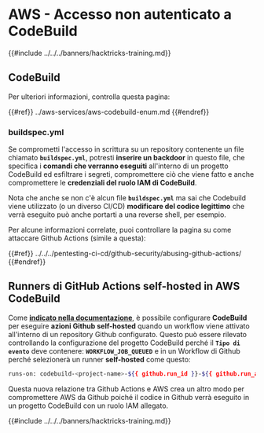 # AWS - Accesso non autenticato a CodeBuild

{{#include ../../../banners/hacktricks-training.md}}

## CodeBuild

Per ulteriori informazioni, controlla questa pagina:

{{#ref}}
../aws-services/aws-codebuild-enum.md
{{#endref}}

### buildspec.yml

Se comprometti l'accesso in scrittura su un repository contenente un file chiamato **`buildspec.yml`**, potresti **inserire un backdoor** in questo file, che specifica i **comandi che verranno eseguiti** all'interno di un progetto CodeBuild ed esfiltrare i segreti, compromettere ciò che viene fatto e anche compromettere le **credenziali del ruolo IAM di CodeBuild**.

Nota che anche se non c'è alcun file **`buildspec.yml`** ma sai che Codebuild viene utilizzato (o un diverso CI/CD) **modificare del codice legittimo** che verrà eseguito può anche portarti a una reverse shell, per esempio.

Per alcune informazioni correlate, puoi controllare la pagina su come attaccare Github Actions (simile a questa):

{{#ref}}
../../../pentesting-ci-cd/github-security/abusing-github-actions/
{{#endref}}

## Runners di GitHub Actions self-hosted in AWS CodeBuild <a href="#action-runner" id="action-runner"></a>

Come [**indicato nella documentazione**](https://docs.aws.amazon.com/codebuild/latest/userguide/action-runner.html), è possibile configurare **CodeBuild** per eseguire **azioni Github self-hosted** quando un workflow viene attivato all'interno di un repository Github configurato. Questo può essere rilevato controllando la configurazione del progetto CodeBuild perché il **`Tipo di evento`** deve contenere: **`WORKFLOW_JOB_QUEUED`** e in un Workflow di Github perché selezionerà un runner **self-hosted** come questo:
```bash
runs-on: codebuild-<project-name>-${{ github.run_id }}-${{ github.run_attempt }}
```
Questa nuova relazione tra Github Actions e AWS crea un altro modo per compromettere AWS da Github poiché il codice in Github verrà eseguito in un progetto CodeBuild con un ruolo IAM allegato.

{{#include ../../../banners/hacktricks-training.md}}
